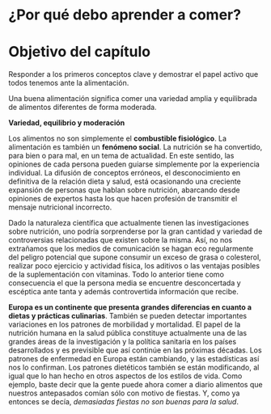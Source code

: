 # ¿Por qué debo aprender a comer?

# Objetivo del capítulo

Responder a los primeros conceptos clave y demostrar el papel activo que todos tenemos ante la alimentación.

Una buena alimentación significa comer una variedad amplia y equilibrada de alimentos diferentes de forma moderada.

**Variedad, equilibrio y moderación**

Los alimentos no son simplemente el **combustible fisiológico**. La alimentación es también un **fenómeno social**. La nutrición se ha convertido, para bien o para mal, en un tema de actualidad. En este sentido, las opiniones de cada persona pueden guiarse simplemente por la experiencia individual. La difusión de conceptos erróneos, el desconocimiento en definitiva de la relación dieta y salud, está ocasionando una creciente expansión de personas que hablan sobre nutrición, abarcando desde opiniones de expertos hasta los que hacen profesión de transmitir el mensaje nutricional incorrecto.

Dado la naturaleza científica que actualmente tienen las investigaciones sobre nutrición, uno podría sorprenderse por la gran cantidad y variedad de controversias relacionadas que existen sobre la misma. Así, no nos extrañamos que los medios de comunicación se hagan eco regularmente del peligro potencial que supone consumir un exceso de grasa o colesterol, realizar poco ejercicio y actividad física, los aditivos o las ventajas posibles de la suplementación con vitaminas. Todo lo anterior tiene como consecuencia el que la persona media se encuentre desconcertada y escéptica ante tanta y además controvertida información que recibe. 

**Europa es un continente que presenta grandes diferencias en cuanto a dietas y prácticas culinarias**. También se pueden detectar importantes variaciones en los patrones de morbilidad y mortalidad. El papel de la nutrición humana en la salud pública constituye actualmente una de las grandes áreas de la investigación y la política sanitaria en los países desarrollados y es previsible que así continúe en las próximas décadas. Los patrones de enfermedad en Europa están cambiando, y las estadísticas así nos lo confirman. Los patrones dietéticos también se están modificando, al igual que lo han hecho en otros aspectos de los estilos de vida. Como ejemplo, baste decir que la gente puede ahora comer a diario alimentos que nuestros antepasados comían sólo con motivo de fiestas. Y, como ya entonces se decía, _demasiadas fiestas no son buenas para la salud_.